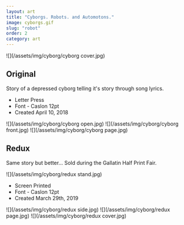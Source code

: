 ```yaml
---
layout: art
title: "Cyborgs. Robots. and Automotons."
image: cyborgs.gif
slug: "robot"
order: 2
category: art
---
```


![](/assets/img/cyborg/cyborg cover.jpg)

## Original
Story of a depressed cyborg telling it's story through song lyrics.

- Letter Press
- Font - Caslon 12pt
- Created April 10, 2018


![](/assets/img/cyborg/cyborg open.jpg)
![](/assets/img/cyborg/cyborg front.jpg)
![](/assets/img/cyborg/cyborg page.jpg)

## Redux

Same story but better...
Sold during the Gallatin Half Print Fair.

![](/assets/img/cyborg/redux stand.jpg)

- Screen Printed
- Font - Caslon 12pt
- Created March 29th, 2019

![](/assets/img/cyborg/redux side.jpg)
![](/assets/img/cyborg/redux page.jpg)
![](/assets/img/cyborg/redux cover.jpg)
